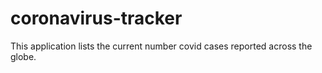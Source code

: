 # coronavirus-tracker
This application lists the current number covid cases reported across the globe.
